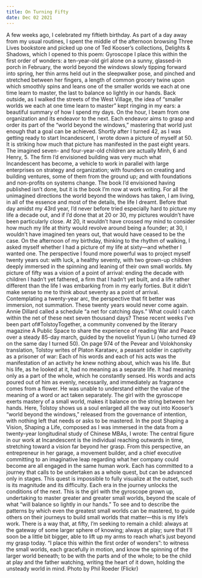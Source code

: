 ```yaml
---
title: On Turning Fifty
date: Dec 02 2021
---
```


A few weeks ago, I celebrated my fiftieth birthday. As part of a day away from my usual routines, I spent the middle of the afternoon browsing Three Lives bookstore and picked up one of Ted Kooser’s collections, Delights & Shadows, which I opened to this poem: Gyroscope I place this within the first order of wonders: a ten-year-old girl alone on a sunny, glassed-in porch in February, the world beyond the windows slowly tipping forward into spring, her thin arms held out in the sleepwalker pose, and pinched and stretched between her fingers, a length of common grocery twine upon which smoothly spins and leans one of the smaller worlds we each at one time learn to master, the last to balance so lightly in our hands. Back outside, as I walked the streets of the West Village, the idea of “smaller worlds we each at one time learn to master” kept ringing in my ears: a beautiful summary of how I spend my days. On the hour, I beam from one organization and its endeavor to the next. Each endeavor aims to grasp and order its part of the “world beyond the windows,” mastering that world just enough that a goal can be achieved. Shortly after I turned 42, as I was getting ready to start Incandescent, I wrote down a picture of myself at 50. It is striking how much that picture has manifested in the past eight years. The imagined seven- and four-year-old children are actually Minh, 6 and Henry, 5. The firm I’d envisioned building was very much what Incandescent has become, a vehicle to work in parallel with large enterprises on strategy and organization; with founders on creating and building ventures, some of them from the ground up; and with foundations and non-profits on systems change. The book I’d envisioned having published isn’t done, but it is the book I’m now at work writing. For all the unimagined directions the world beyond the windows has taken, I am living, in all of the essence and most of the details, the life I dreamt. Before that day amidst my 43rd year, I’d never before tried especially hard to picture my life a decade out, and if I’d done that at 20 or 30, my pictures wouldn’t have been particularly close. At 20, it wouldn’t have crossed my mind to consider how much my life at thirty would revolve around being a founder; at 30, I wouldn’t have imagined ten years out, that would have ceased to be the case. On the afternoon of my birthday, thinking to the rhythm of walking, I asked myself whether I had a picture of my life at sixty—and whether I wanted one. The perspective I found more powerful was to project myself twenty years out: with luck, a healthy seventy, with two grown-up children deeply immersed in the spinning and leaning of their own small worlds. My picture of fifty was a vision of a point of arrival: ending the decade with children I hadn’t yet fathered, a firm that I hadn’t yet built, and a life rather different than the life I was embarking from in my early forties. But it didn’t make sense to me to think about seventy as a point of arrival. Contemplating a twenty-year arc, the perspective that fit better was immersion, not summation. These twenty years would never come again. Annie Dillard called a schedule “a net for catching days.” What could I catch within the net of these next seven thousand days? These recent weeks I’ve been part of#TolstoyTogether, a community convened by the literary magazine A Public Space to share the experience of reading War and Peace over a steady 85-day march, guided by the novelist Yiyun Li (who turned 49 on the same day I turned 50). On page 974 of the Pevear and Volokhonsky translation, Tolstoy writes of Platon Karataev, a peasant soldier in captivity as a prisoner of war: Each of his words and each of his acts was the manifestation of an activity he knew nothing about, which was his life. But his life, as he looked at it, had no meaning as a separate life. It had meaning only as a part of the whole, which he constantly sensed. His words and acts poured out of him as evenly, necessarily, and immediately as fragrance comes from a flower. He was unable to understand either the value of the meaning of a word or act taken separately. The girl with the gyroscope exerts mastery of a small world, makes it balance on the string between her hands. Here, Tolstoy shows us a soul enlarged all the way out into Kooser’s “world beyond the windows,” released from the governance of intention, with nothing left that needs or asks to be mastered. In the post Shaping a Vision, Shaping a Life, composed as I was immersed in the data from a twenty-year longitudinal study of Chinese MBAs, I wrote: The central figure in our work at Incandescent is the individual reaching outwards in time, stretching toward a vision far beyond her grasp. From this perspective, an entrepreneur in her garage, a movement builder, and a chief executive committing to an imaginative leap regarding what her company could become are all engaged in the same human work. Each has committed to a journey that calls to be undertaken as a whole quest, but can be advanced only in stages. This quest is impossible to fully visualize at the outset, such is its magnitude and its difficulty. Each era in the journey unlocks the conditions of the next. This is the girl with the gyroscope grown up, undertaking to master greater and greater small worlds, beyond the scale of what “will balance so lightly in our hands.” To see and to describe the patterns by which even the greatest small worlds can be mastered, to guide others on their journeys to build small worlds that matter—this is my life’s work. There is a way that, at fifty, I’m seeking to remain a child: always at the gateway of some larger sphere of knowing; always at play; sure that I’ll soon be a little bit bigger, able to lift up my arms to reach what’s just beyond my grasp today. “I place this within the first order of wonders”: to witness the small worlds, each gracefully in motion, and know the spinning of the larger world beneath; to be with the parts and of the whole; to be the child at play and the father watching, writing the heart of it down, holding the unsteady world in mind. Photo by Phil Roeder (Flickr)
